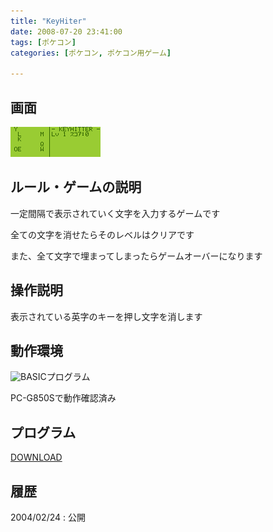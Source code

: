 ```yaml
---
title: "KeyHiter"
date: 2008-07-20 23:41:00
tags: [ポケコン]
categories: [ポケコン, ポケコン用ゲーム]

---
```


## 画面


![動作画面][1] 

 [1]: /images/2008_0720_keyhit.gif

## ルール・ゲームの説明

一定間隔で表示されていく文字を入力するゲームです
	  
全ての文字を消せたらそのレベルはクリアです
	  
また、全て文字で埋まってしまったらゲームオーバーになります 

## 操作説明

表示されている英字のキーを押し文字を消します 

## 動作環境

![BASIC][2]プログラム
	  
PC-G850Sで動作確認済み 

 [2]: ../image/basic.gif

## プログラム

[DOWNLOAD][3] 

 [3]: /files/keyhit.txt

## 履歴

2004/02/24
: 公開
